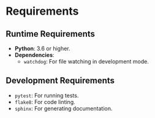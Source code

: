 # Requirements

## Runtime Requirements
- **Python**: 3.6 or higher.
- **Dependencies**:
  - `watchdog`: For file watching in development mode.

## Development Requirements
- `pytest`: For running tests.
- `flake8`: For code linting.
- `sphinx`: For generating documentation.
